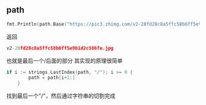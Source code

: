 ## path

```go
fmt.Println(path.Base("https://pic3.zhimg.com/v2-28fd28c8a5ffc58b6ff5e9b1d2c586fe.jpg"))

```
返回
```go
v2-28fd28c8a5ffc58b6ff5e9b1d2c586fe.jpg
```
也就是最后一个/后面的部分
其实现的原理很简单
```go
if i := strings.LastIndex(path, "/"); i >= 0 {
		path = path[i+1:]
	}
```
找到最后一个"/"，然后通过字符串的切割完成